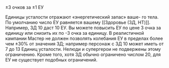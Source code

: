 ±3 очков за ±1 ЕУ

Единицы усталости отражают «энергетический запас» ваше-
го тела. По умолчанию число ЕУ равняется вашему [[Здоровье (ЗД, HT)]]. Например, ЗД 10 даст 10 ЕУ.
Вы можете повысить ЕУ по цене 3 очка за единицу или снизить их по -3 очка за единицу. В
реалистичной кампании Мастер не должен позволять колебания ЕУ в пределах более чем ±30% от значения ЗД; например персонаж с ЗД 10 может иметь от 7 до 13 Единиц усталости. Нелюди и супергерои не подвержены этому ограничению. Кроме того, хотя
ЗД обычно ограничено числом 20, для ЕУ не существует подобных ограничений.

